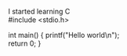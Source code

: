 I started learning C<br>
#include <stdio.h>

int main() {
    printf("Hello world\n");   
    return 0;
}
